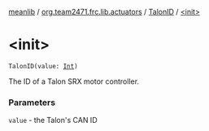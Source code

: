 [meanlib](../../index.md) / [org.team2471.frc.lib.actuators](../index.md) / [TalonID](index.md) / [&lt;init&gt;](./-init-.md)

# &lt;init&gt;

`TalonID(value: `[`Int`](https://kotlinlang.org/api/latest/jvm/stdlib/kotlin/-int/index.html)`)`

The ID of a Talon SRX motor controller.

### Parameters

`value` - the Talon's CAN ID